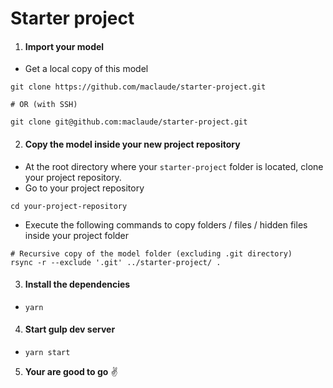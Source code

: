 Starter project
=================

1. #### Import your model

- Get a local copy of this model
```
git clone https://github.com/maclaude/starter-project.git

# OR (with SSH)

git clone git@github.com:maclaude/starter-project.git
```

2. #### Copy the model inside your new project repository

- At the root directory where your `starter-project` folder is located, clone your project repository.
- Go to your project repository
```
cd your-project-repository
```
- Execute the following commands to copy folders / files / hidden files inside your project folder

```
# Recursive copy of the model folder (excluding .git directory)
rsync -r --exclude '.git' ../starter-project/ .
```

3. #### Install the dependencies

- `yarn`

4. #### Start gulp dev server

- `yarn start`
 
5. __Your are good to go__ :v:
